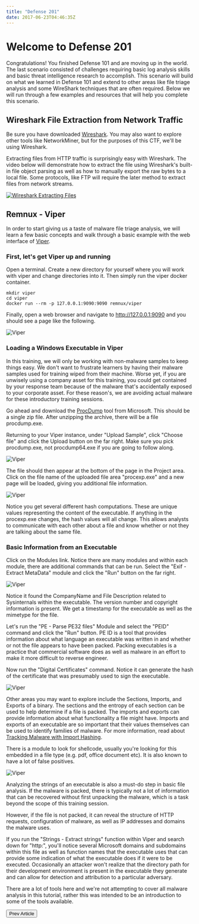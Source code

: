 ```yaml
---
title: "Defense 201"
date: 2017-06-23T04:46:35Z
---
```


# Welcome to Defense 201

Congratulations!  You finished Defense 101 and are moving up in the world.  The last scenario consisted of challenges requiring basic log analysis skills and basic threat intelligence research to accomplish.  This scenario will build on what we learned in Defense 101 and extend to other areas like file triage analysis and some WireShark techniques that are often required.  Below we will run through a few examples and resources that will help you complete this scenario.

## Wireshark File Extraction from Network Traffic

Be sure you have downloaded [Wireshark](https://www.wireshark.org/).  You may also want to explore other tools like NetworkMiner, but for the purposes of this CTF, we'll be using Wireshark.

Extracting files from HTTP traffic is surprisingly easy with Wireshark.  The video below will demonstrate how to extract the file using Wireshark's built-in file object parsing as well as how to manually export the raw bytes to a local file.  Some protocols, like FTP will require the later method to extract files from network streams.

[![Wireshark Extracting Files](https://i.ytimg.com/vi/BEd08qDYgGQ/hqdefault.jpg)](https://youtu.be/BEd08qDYgGQ)

## Remnux - Viper

In order to start giving us a taste of malware file triage analysis, we will learn a few basic concepts and walk through a basic example with the web interface of [Viper](http://viper.li/).

### First, let's get Viper up and running

Open a terminal.  Create a new directory for yourself where you will work with viper and change directories into it.  Then simply run the viper docker container.

```
mkdir viper
cd viper
docker run --rm -p 127.0.0.1:9090:9090 remnux/viper
```

Finally, open a web browser and navigate to http://127.0.0.1:9090 and you should see a page like the following.

![Viper](/defense/viper_started.png)

### Loading a Windows Executable in Viper

In this training, we will only be working with non-malware samples to keep things easy.  We don't want to frustrate learners by having their malware samples used for training wiped from their machine.  Worse yet, if you are unwisely using a company asset for this training, you could get contained by your response team because of the malware that's accidentally exposed to your corporate asset.  For these reason's, we are avoiding actual malware for these introductory training sessions.

Go ahead and download the [ProcDump](https://technet.microsoft.com/en-us/sysinternals/dd996900.aspx) tool from Microsoft.  This should be a single zip file.  After unzipping the archive, there will be a file procdump.exe.

Returning to your Viper instance, under "Upload Sample", click "Choose file" and click the Upload button on the far right.  Make sure you pick procdump.exe, not procdump64.exe if you are going to follow along.

![Viper](/defense/viper_upload_file.png)

The file should then appear at the bottom of the page in the Project area.  Click on the file name of the uploaded file area "procexp.exe" and a new page will be loaded, giving you additional file information.

![Viper](/defense/viper_file_summary.png)

Notice you get several different hash computations.  These are unique values representing the content of the executable.  If anything in the procexp.exe changes, the hash values will all change.  This allows analysts to communicate with each other about a file and know whether or not they are talking about the same file.

### Basic Information from an Executable
Click on the Modules link.  Notice there are many modules and within each module, there are additional commands that can be run.  Select the "Exif - Extract MetaData" module and click the "Run" button on the far right.

![Viper](/defense/viper_module_selection.png)

Notice it found the CompanyName and File Description related to Sysinternals within the executable.  The version number and copyright information is present.  We get a timestamp for the executable as well as the mimetype for the file.

Let's run the "PE - Parse PE32 files" Module and select the "PEID" command and click the "Run" button.  PE ID is a tool that provides information about what language an executable was written in and whether or not the file appears to have been packed.  Packing executables is a practice that commercial software does as well as malware in an effort to make it more difficult to reverse engineer.

Now run the "Digital Certificates" command.  Notice it can generate the hash of the certificate that was presumably used to sign the executable.

![Viper](/defense/viper_digital_certificate.png)

Other areas you may want to explore include the Sections, Imports, and Exports of a binary.  The sections and the entropy of each section can be used to help determine if a file is packed.  The imports and exports can provide information about what functionality a file might have.  Imports and exports of an executable are so important that their values themselves can be used to identify families of malware.  For more information, read about [Tracking Malware with Import Hashing](https://www.fireeye.com/blog/threat-research/2014/01/tracking-malware-import-hashing.html).

There is a module to look for shellcode, usually you're looking for this embedded in a file type (e.g. pdf, office document etc).  It is also known to have a lot of false positives.

![Viper](/defense/viper_shellcode.png)

Analyzing the strings of an executable is also a must-do step in basic file analysis.  If the malware is packed, there is typically not a lot of information that can be recovered without first unpacking the malware, which is a task beyond the scope of this training session.

However, if the file is not packed, it can reveal the structure of HTTP requests, configuration of malware, as well as IP addresses and domains the malware uses.

If you run the "Strings - Extract strings" function within Viper and search down for "http:", you'll notice several Microsoft domains and subdomains within this file as well as function names that the executable uses that can provide some indication of what the executable does if it were to be executed.  Occasionally an attacker won't realize that the directory path for their development environment is present in the executable they generate and can allow for detection and attribution to a particular adversary.

There are a lot of tools here and we're not attempting to cover all malware analysis in this tutorial, rather this was intended to be an introduction to some of the tools available.  


<a href="http://learn.greyhatctf.com/defense/defense101/"><button type="button" class="btn btn-Primary btn-arrow-left">Prev Article</button></a>
